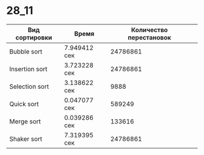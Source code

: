 # 28_11

| Вид сортировки | Время | Количество перестановок | |
| --- | --- | --- | --- |
| Bubble sort | 7.949412 сек | 24786861 | |
| Insertion sort | 3.723228 сек | 24786861 | |
| Selection sort | 3.138622 сек | 9888 | |
| Quick sort | 0.047077 сек | 589249 | |
| Merge sort | 0.039286 сек | 133616 | |
| Shaker sort | 7.319395 сек | 24786861 | |
